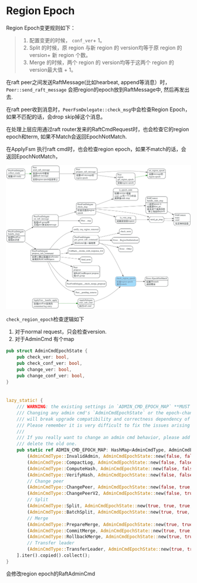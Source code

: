 # Region Epoch

Region Epoch变更规则如下：

> 1. 配置变更的时候， `conf_ver`+ 1。
> 2. Split 的时候，原 region 与新 region 的 version均等于原 region 的 version+ 新 region 个数。
> 3. Merge 的时候，两个 region 的 version均等于这两个 region 的 version最大值 + 1。

在raft peer之间发送RaftMessage(比如hearbeat, append等消息）时，`Peer::send_raft_message`
会把region的epoch放到RaftMessage中, 然后再发出去.

在raft peer收到消息时，`PeerFsmDelegate::check_msg`中会检查Region Epoch，如果不匹配的话，会drop skip掉这个消息。

在处理上层应用通过raft router发来的RaftCmdRequest时，也会检查它的region epoch和term, 如果不Match会返回EpochNotMatch.

在ApplyFsm 执行raft cmd时，也会检查region epoch，如果不match的话，会返回EpochNotMatch，

![](./dot/region_epoch.svg)

`check_region_epoch`检查逻辑如下

1. 对于normal request，只会检查version.
2. 对于AdminCmd 有个map

```rust
pub struct AdminCmdEpochState {
    pub check_ver: bool,
    pub check_conf_ver: bool,
    pub change_ver: bool,
    pub change_conf_ver: bool,
}


lazy_static! {
    /// WARNING: the existing settings in `ADMIN_CMD_EPOCH_MAP` **MUST NOT** be changed!!!
    /// Changing any admin cmd's `AdminCmdEpochState` or the epoch-change behavior during applying
    /// will break upgrade compatibility and correctness dependency of `CmdEpochChecker`.
    /// Please remember it is very difficult to fix the issues arising from not following this rule.
    ///
    /// If you really want to change an admin cmd behavior, please add a new admin cmd and **do not**
    /// delete the old one.
    pub static ref ADMIN_CMD_EPOCH_MAP: HashMap<AdminCmdType, AdminCmdEpochState> = [
        (AdminCmdType::InvalidAdmin, AdminCmdEpochState::new(false, false, false, false)),
        (AdminCmdType::CompactLog, AdminCmdEpochState::new(false, false, false, false)),
        (AdminCmdType::ComputeHash, AdminCmdEpochState::new(false, false, false, false)),
        (AdminCmdType::VerifyHash, AdminCmdEpochState::new(false, false, false, false)),
        // Change peer
        (AdminCmdType::ChangePeer, AdminCmdEpochState::new(false, true, false, true)),
        (AdminCmdType::ChangePeerV2, AdminCmdEpochState::new(false, true, false, true)),
        // Split
        (AdminCmdType::Split, AdminCmdEpochState::new(true, true, true, false)),
        (AdminCmdType::BatchSplit, AdminCmdEpochState::new(true, true, true, false)),
        // Merge
        (AdminCmdType::PrepareMerge, AdminCmdEpochState::new(true, true, true, true)),
        (AdminCmdType::CommitMerge, AdminCmdEpochState::new(true, true, true, false)),
        (AdminCmdType::RollbackMerge, AdminCmdEpochState::new(true, true, true, false)),
        // Transfer leader
        (AdminCmdType::TransferLeader, AdminCmdEpochState::new(true, true, false, false)),
    ].iter().copied().collect();
}
```

会修改region epoch的RaftAdminCmd
